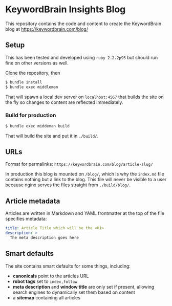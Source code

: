 # KeywordBrain Insights Blog

This repository contains the code and content to create the KeywordBrain
blog at https://keywordbrain.com/blog/

## Setup

This has been tested and developed using `ruby 2.2.2p95` but should run
fine on other versions as well.

Clone the repository, then

```bash
$ bundle install
$ bundle exec middleman
```

That will spawn a local dev server on `localhost:4567` that builds the
site on the fly so changes to content are reflected immediately.

### Build for production

```bash
$ bundle exec middeman build
```

That will build the site and put it in `./build/`.

## URLs

Format for permalinks: `https://keywordbrain.com/blog/article-slug/`

In production this blog is mounted on `/blog/`, which is why the `index.md`
file contains nothing but a link to the blog. This file will never be visible
to a user because nginx serves the files straight from `./build/blog/`.

## Article metadata

Articles are written in Markdown and YAML frontmatter at the top of the
file specifies metadata:

```yaml
title: Article Title which will be the <H1>
description: >
  The meta description goes here
```

## Smart defaults

The site contains smart defaults for some things, including:

- **canonicals** point to the articles URL
- **robot tags** set to `index,follow`
- **meta description** and **window title** are only set if present,
  allowing search engines to dynamically set them based on content
- a **sitemap** containing all articles
